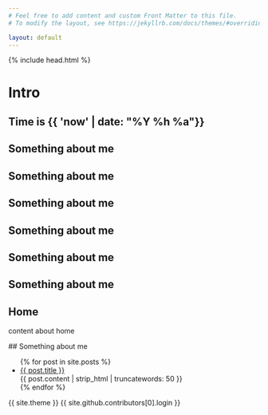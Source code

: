 ```yaml
---
# Feel free to add content and custom Front Matter to this file.
# To modify the layout, see https://jekyllrb.com/docs/themes/#overriding-theme-defaults

layout: default
---
```

{% include head.html %}

# Intro

## Time is {{ 'now' | date: "%Y %h %a"}} 

## Something about me
## Something about me
## Something about me
## Something about me
## Something about me
## Something about me
## Home
<p name="home"> content about home </p>
## Something about me
<ul>
  {% for post in site.posts %}
    <li>
      <a href="{{ post.url }}">{{ post.title }}</a>
      <br>
      {{ post.content | strip_html | truncatewords: 50 }}     
    </li>
  {% endfor %}
</ul>

{{ site.theme }}
{{ site.github.contributors[0].login }} 
